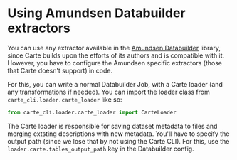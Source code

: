 # Using Amundsen Databuilder extractors

You can use any extractor available in the [Amundsen Databuilder](https://github.com/amundsen-io/amundsendatabuilder) library, since Carte builds upon the efforts of its authors and is compatible with it. However, you have to configure the Amundsen specific extractors (those that Carte doesn't support) in code.

For this, you can write a normal Databuilder Job, with a Carte loader (and any transformations if needed). You can import the loader class from `carte_cli.loader.carte_loader` like so:

 ```python
 from carte_cli.loader.carte_loader import CarteLoader
 ```
 
 The Carte loader is responsible for saving dataset metadata to files and merging extsting descriptions with new metadata. You'll have to specify the output path (since we lose that by not using the Carte CLI). For this, use the `loader.carte.tables_output_path` key in the Databuilder config.
